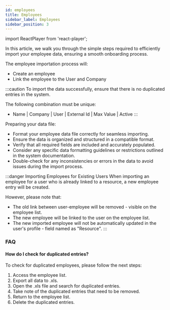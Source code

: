 ```yaml
---
id: employees
title: Employees
sidebar_label: Employees
sidebar_position: 3
---
```


import ReactPlayer from 'react-player';

In this article, we walk you through the simple steps required to efficiently import your employee data, ensuring a smooth onboarding process.

The employee importation process will:

- Create an employee
- Link the employee to the User and Company

<ReactPlayer controls muted url='/video/import-employee.mp4' />

:::caution
To import the data successfully, ensure that there is no duplicated entries in the system.

The following combination must be unique:

- Name | Company | User | External Id | Max Value | Active
  :::

Preparing your data file:

- Format your employee data file correctly for seamless importing.
- Ensure the data is organized and structured in a compatible format.
- Verify that all required fields are included and accurately populated.
- Consider any specific data formatting guidelines or restrictions outlined in the system documentation.
- Double-check for any inconsistencies or errors in the data to avoid issues during the import process.

:::danger Importing Employees for Existing Users
When importing an employee for a user who is already linked to a resource, a new employee entry will be created.

However, please note that:

- The old link between user-employee will be removed - visible on the employee list.
- The new employee will be linked to the user on the employee list.
- The new imported employee will not be automatically updated in the user's profile - field named as "Resource".
  :::

### FAQ

#### How do I check for duplicated entries?

To check for duplicated employees, please follow the next steps:

1. Access the employee list.
2. Export all data to .xls.
3. Open the .xls file and search for duplicated entries.
4. Take note of the duplicated entries that need to be removed.
5. Return to the employee list.
6. Delete the duplicated entries.

